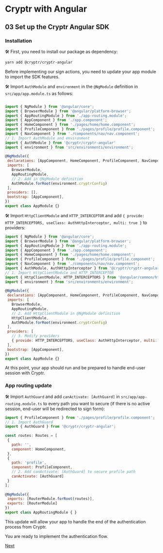 # Cryptr with Angular

## 03 Set up the Cryptr Angular SDK

### Installation

🛠 First, you need to install our package as dependency:

```bash
yarn add @cryptr/cryptr-angular
```

Before implementing our sign actions, you need to update your app module to import the SDK features.

🛠 Import `AuthModule` and `environment` in the `@NgModule` definition in `src/app/app.module.ts` as follows:

``` javascript

import { NgModule } from '@angular/core';
import { BrowserModule } from '@angular/platform-browser';
import { AppRoutingModule } from './app-routing.module';
import { AppComponent } from './app.component';
import { HomeComponent } from './pages/home/home.component';
import { ProfileComponent } from './pages/profile/profile.component';
import { NavComponent } from './components/nav/nav.component';
// 1. Import AuthModule and environment
import { AuthModule } from '@cryptr/cryptr-angular'
import { environment } from 'src/environments/environment';
 
@NgModule({
 declarations: [AppComponent, HomeComponent, ProfileComponent, NavComponent],
 imports: [
   BrowserModule,
   AppRoutingModule,
   // 2. Add in @NgModule definition
   AuthModule.forRoot(environment.cryptrConfig)
 ],
 providers: [],
 bootstrap: [AppComponent],
})
export class AppModule {}

```

🛠 Import `HttpClientModule` and `HTTP_INTERCEPTOR` and add `{ provide: HTTP_INTERCEPTORS, useClass: AuthHttpInterceptor, multi: true }` to providers:

``` javascript
import { NgModule } from '@angular/core';
import { BrowserModule } from '@angular/platform-browser';
import { AppRoutingModule } from './app-routing.module';
import { AppComponent } from './app.component';
import { HomeComponent } from './pages/home/home.component';
import { ProfileComponent } from './pages/profile/profile.component';
import { NavComponent } from './components/nav/nav.component';
import { AuthModule, AuthHttpInterceptor } from '@cryptr/cryptr-angular'
// 1. Import HttpClientModule and HTTP_INTERCEPTOR
import { HttpClientModule, HTTP_INTERCEPTORS } from '@angular/common/http'
import { environment } from 'src/environments/environment';
 
@NgModule({
 declarations: [AppComponent, HomeComponent, ProfileComponent, NavComponent],
 imports: [
   BrowserModule,
   AppRoutingModule,
   // 2. Add HttpClientModule in @NgModule definition
   HttpClientModule,
   AuthModule.forRoot(environment.cryptrConfig)
 ],
 providers: [
   // 3. Modify providers
   { provide: HTTP_INTERCEPTORS, useClass: AuthHttpInterceptor, multi: true }
 ],
 bootstrap: [AppComponent],
})
export class AppModule {}
```

At this point, your app should run and be prepared to handle end-user session with Cryptr.

### App routing update

🛠 Import `AuthGuard` and add `canActivate: [AuthGuard]` in `src/app/app-routing.module.ts` to every path you want to secure (if there is no active session, end-user will be redirected to sign form):

``` javascript
import { ProfileComponent } from './pages/profile/profile.component';
// 1. Import AuthGuard
import { AuthGuard } from '@cryptr/cryptr-angular';
 
const routes: Routes = [
 {
   path: '',
   component: HomeComponent,
 },
 {
   path: 'profile',
   component: ProfileComponent,
   // 2. Add canActivate: [AuthGuard] to secure profile path
   canActivate: [AuthGuard]
 }
];
 
@NgModule({
 imports: [RouterModule.forRoot(routes)],
 exports: [RouterModule]
})
export class AppRoutingModule { }
```

This update will allow your app to handle the end of the authentication process from Cryptr.

You are ready to implement the authentication flow.

[Next](https://github.com/cryptr-examples/cryptr-angular-sample/tree/04-add-user-authentication)
